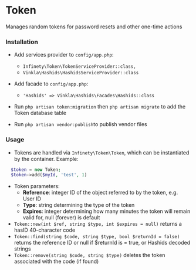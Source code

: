 # Token

Manages random tokens for password resets and other one-time actions

### Installation

  * Add services provider to `config/app.php`:
    - `Infinety\Token\TokenServiceProvider::class,`
    - `Vinkla\Hashids\HashidsServiceProvider::class`
	
  * Add facade to `config/app.php`:
      - `'Hashids' => Vinkla\Hashids\Facades\Hashids::class`

  * Run `php artisan token:migration` then `php artisan migrate` to add the Token database table
  * Run `php artisan vendor:publish`to publish vendor files

### Usage

  * Tokens are handled via `Infinety\Token\Token`, which can be instantiated by the container. Example:

  ```php
    $token = new Token;
    $token->add($myId, 'test', 1)
  ```


  * Token parameters:
	* **Reference**: integer ID of the object referred to by the token, e.g. User ID
	* **Type**: string determining the type of the token
	* **Expires**: integer determining how many minutes the token will remain valid for, null (forever) is default
  * `Token::new(int $ref, string $type, int $expires = null)` returns a hasID 40-character code
  * `Token::find(string $code, string $type, bool $returnId = false)` returns the reference ID or null if $returnId is = true, or Hashids decoded strings
  * `Token::remove(string $code, string $type)` deletes the token associated with the code (if found)
	 